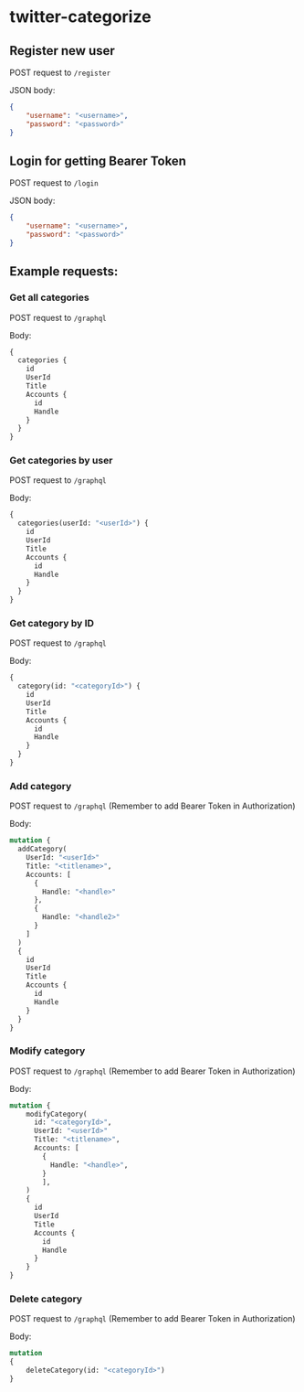 # twitter-categorize

## Register new user

POST request to `/register`

JSON body:
```json
{
    "username": "<username>",
    "password": "<password>"
}
```

## Login for getting Bearer Token
    
POST request to `/login`

JSON body:
```json
{
    "username": "<username>",
    "password": "<password>"
}
```


## Example requests:

### Get all categories

POST request to `/graphql`

Body:
```graphql
{
  categories {
    id
    UserId
    Title
    Accounts {
      id
      Handle
    }
  }
}
```

### Get categories by user

POST request to `/graphql`

Body:
```graphql
{
  categories(userId: "<userId>") {
    id
    UserId
    Title
    Accounts {
      id
      Handle
    }
  }
}
```

### Get category by ID

POST request to `/graphql`

Body:
```graphql
{
  category(id: "<categoryId>") {
    id
    UserId
    Title
    Accounts {
      id
      Handle
    }
  }
}
```

### Add category 

POST request to `/graphql` (Remember to add Bearer Token in Authorization)

Body:
```graphql
mutation {
  addCategory(
    UserId: "<userId>"
    Title: "<titlename>",
    Accounts: [
      {
        Handle: "<handle>"
      },
      {
        Handle: "<handle2>"
      }
    ]
  )
  {
    id
    UserId
    Title
    Accounts {
      id
      Handle
    }
  }
}
```

### Modify category

POST request to `/graphql` (Remember to add Bearer Token in Authorization)

Body:
```graphql
mutation {
    modifyCategory(    
      id: "<categoryId>",
      UserId: "<userId>"
      Title: "<titlename>",
      Accounts: [
        {
          Handle: "<handle>",
        }
    	],
    )
    {
      id
      UserId
      Title
      Accounts {
        id
        Handle
      }
    }
}
```

### Delete category

POST request to `/graphql` (Remember to add Bearer Token in Authorization)

Body:
```graphql
mutation
{
	deleteCategory(id: "<categoryId>")
}
```
